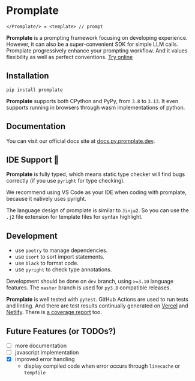 # Promplate

```text
</Promplate/> = <template> // prompt
```

**Promplate** is a prompting framework focusing on developing experience. However, it can also be a super-convenient SDK for simple LLM calls. Promplate progressively enhance your prompting workflow. And it values flexibility as well as perfect conventions. [Try online](https://promplate.dev/py)

## Installation

```shell
pip install promplate
```

**Promplate** supports both CPython and PyPy, from `3.8` to `3.13`. It even supports running in browsers through wasm implementations of python.

## Documentation

You can visit our official docs site at [docs.py.promplate.dev](https://docs.py.promplate.dev/).

## IDE Support 🌹

**Promplate** is fully typed, which means static type checker will find bugs correctly (if you use `pyright` for type checking).

We recommend using VS Code as your IDE when coding with promplate, because it natively uses pyright.

The language design of promplate is similar to `Jinja2`. So you can use the `.j2` file extension for template files for syntax highlight.

## Development

- use `poetry` to manage dependencies.
- use `isort` to sort import statements.
- use `black` to format code.
- use `pyright` to check type annotations.

Development should be done on `dev` branch, using `>=3.10` language features. The `master` branch is used for `py3.8` compatible releases.

**Promplate** is well tested with `pytest`. GitHub Actions are used to run tests and linting. And there are test results continually generated on [Vercel](https://promplate-core.vercel.app/) and [Netlify](https://promplate-core.netlify.app/). There is [a coverage report](https://promplate-python-coverage.onrender.com/) too.

## Future Features (or TODOs?)

- [ ] more documentation
- [ ] javascript implementation
- [x] improved error handling
  - display compiled code when error occurs through `linecache` or `tempfile`
